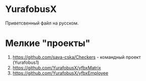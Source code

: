 # YurafobusX
Приветсвенный файл на русском.
# Мелкие "проекты"
1. https://github.com/sava-cska/Checkers - командный проект (Yurafobus1)
2. https://github.com/YurafobusX/yfbxMatrix
3. https://github.com/YurafobusX/yfbxEmployee
